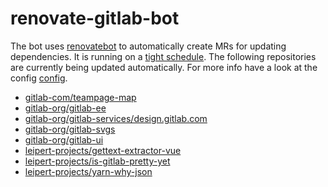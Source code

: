 # renovate-gitlab-bot

The bot uses [renovatebot](https://github.com/renovatebot/renovate) to automatically create MRs for updating dependencies.
It is running on a [tight schedule](https://gitlab.com/leipert-projects/renovate-gitlab-bot/pipeline_schedules).
The following repositories are currently being updated automatically.
For more info have a look at the config [config](./config.js).

<!-- rep -->

- [gitlab-com/teampage-map](https://gitlab.com/gitlab-com/teampage-map)
- [gitlab-org/gitlab-ee](https://gitlab.com/gitlab-org/gitlab-ee)
- [gitlab-org/gitlab-services/design.gitlab.com](https://gitlab.com/gitlab-org/gitlab-services/design.gitlab.com)
- [gitlab-org/gitlab-svgs](https://gitlab.com/gitlab-org/gitlab-svgs)
- [gitlab-org/gitlab-ui](https://gitlab.com/gitlab-org/gitlab-ui)
- [leipert-projects/gettext-extractor-vue](https://gitlab.com/leipert-projects/gettext-extractor-vue)
- [leipert-projects/is-gitlab-pretty-yet](https://gitlab.com/leipert-projects/is-gitlab-pretty-yet)
- [leipert-projects/yarn-why-json](https://gitlab.com/leipert-projects/yarn-why-json)

<!-- rep -->
